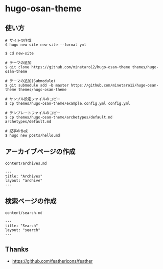 # hugo-osan-theme

## 使い方
```
# サイトの作成
$ hugo new site new-site --format yml

$ cd new-site

# テーマの追加
$ git clone https://github.com/minetaro12/hugo-osan-theme themes/hugo-osan-theme

# テーマの追加(Submodule)
$ git submodule add -b master https://github.com/minetaro12/hugo-osan-theme themes/hugo-osan-theme

# サンプル設定ファイルのコピー
$ cp themes/hugo-osan-theme/example.config.yml config.yml

# テンプレートファイルのコピー
$ cp themes/hugo-osan-theme/archetypes/default.md archetypes/default.md

# 記事の作成
$ hugo new posts/hello.md
```

## アーカイブページの作成

`content/archives.md`

```
---
title: "Archives"
layout: "archive"
---
```

## 検索ページの作成

`content/search.md`

```
---
title: "Search"
layout: "search"
---
```

## Thanks
- https://github.com/feathericons/feather
